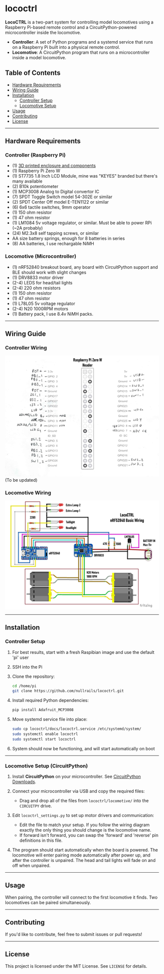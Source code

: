 # lococtrl

**LocoCTRL** is a two-part system for controlling model locomotives using a Raspberry Pi-based remote control and a CircuitPython-powered microcontroller inside the locomotive.

- **Controller**: A set of Python programs and a systemd service that runs on a Raspberry Pi built into a physical remote control.
- **Locomotive**: A CircuitPython program that runs on a microcontroller inside a model locomotive.

## **Table of Contents**

- [Hardware Requirements](#hardware-requirements)
- [Wiring Guide](#wiring-guide)
- [Installation](#installation)
  - [Controller Setup](#controller-setup)
  - [Locomotive Setup](#locomotive-setup)
- [Usage](#usage)
- [Contributing](#contributing)
- [License](#license)

---

## **Hardware Requirements**

### **Controller (Raspberry Pi)**

- (1) [3D printed enclosure and components](https://www.printables.com/@nullroute)
- (1) Raspberry Pi Zero W
- (1) ST7735 1.8 Inch LCD Module, mine was "KEYES" branded but there's many available
- (2) B10k potentiometer
- (1) MCP3008 Analog to Digital convertor IC
- (7) SPDT Toggle Switch model 54-302E or similar
- (2) SPDT Center Off model E-TEN1122 or similar
- (6) 6x6 tactile switches, 9mm operator
- (1) 150 ohm resistor
- (1) 47 ohm resistor
- (1) LM1084 5v voltage regulator, or similar. Must be able to power RPi (~2A probably)
- (24) M2.3x8 self tapping screws, or similar
- AA size battery springs, enough for 8 batteries in series
- (8) AA batteries, I use rechargable NiMH

### **Locomotive (Microcontroller)**

- (1) nRF52840 breakout board, any board with CircuitPython support and BLE should work with slight changes
- (1) DRV8833 motor driver
- (2-4) LEDS for head/tail lights
- (2-4) 220 ohm resistors
- (1) 150 ohm resistor
- (1) 47 ohm resistor
- (1) L78L05 5v voltage regulator
- (2-4) N20 1000RPM motors
- (1) Battery pack, I use 8.4v NiMH packs.

---

## **Wiring Guide**

### **Controller Wiring**

![Controller Wiring](docs/controller_wiring_notes.jpg)
(To be updated)

### **Locomotive Wiring**

![Locomotive Wiring](docs/locomotive_wiring_annotated.jpg)

---

## **Installation**

### **Controller Setup**

1. For best results, start with a fresh Raspibian image and use the default 'pi' user

2. SSH into the Pi

3. Clone the repository:

   ```sh
   cd /home/pi
   git clone https://github.com/nullrails/lococtrl.git
   ```

4. Install required Python dependencies:

   ```sh
   pip install Adafruit_MCP3008
   ```

5. Move systemd service file into place:

   ```sh
   sudo cp lococtrl/docs/lococtrl.service /etc/systemd/system/
   sudo systemctl enable lococtrl
   sudo systemctl start lococtrl
   ```
   
6. System should now be functioning, and will start automatically on boot

---

### **Locomotive Setup (CircuitPython)**

1. Install **CircuitPython** on your microcontroller. See [CircuitPython Downloads](https://circuitpython.org/downloads).

2. Connect your microcontroller via USB and copy the required files:
   - Drag and drop all of the files from `lococtrl/locomotive/` into the `CIRCUITPY` drive.
   
3. Edit `lococtrl_settings.py` to set up motor drivers and communication:
   - Edit the file to match your setup. If you follow the wiring diagram exactly the only thing you should change is the locomotive name.
   - If forward isn't forward, you can swap the 'forward' and 'reverse' pin definitions in this file.
   
4. The program should start automatically when the board is powered. The locomotive will enter pairing mode automatically after power up, and after the controller is unpaired. The head and tail lights will fade on and off when unpaired.

---

## **Usage**

When pairing, the controller will connect to the first locomotive it finds. Two locomotives can be paired simultaneously.

---

## **Contributing**

If you'd like to contribute, feel free to submit issues or pull requests!

---

## **License**

This project is licensed under the MIT License. See `LICENSE` for details.

